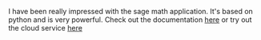 <!--
.. title: Sage Math Tool
.. slug: sage-embed
.. date: 2016-06-05 00:00:00 UTC-08:00
.. tags: python, math
.. category: tools
.. description: Interactive Sage Cell
-->


I have been really impressed with the sage math application. It's based on python and is very powerful. Check out the documentation [here](http://www.sagemath.org/) or try out the cloud service [here](https://cloud.sagemath.com/)

<script src="https://sagecell.sagemath.org/static/jquery.min.js"></script>
<script src="https://sagecell.sagemath.org/static/embedded_sagecell.js"></script>
<script>sagecell.makeSagecell({"inputLocation": ".sage"});</script>
<link rel="stylesheet" type="text/css" href="https://sagecell.sagemath.org/static/sagecell_embed.css">
<div class="sage">
  <script type="text/x-sage">x = var('x') ; parametric_plot((cos(x),sin(x)^3),(x,0,2*pi),rgbcolor=hue(0.6))</script>
</div>
